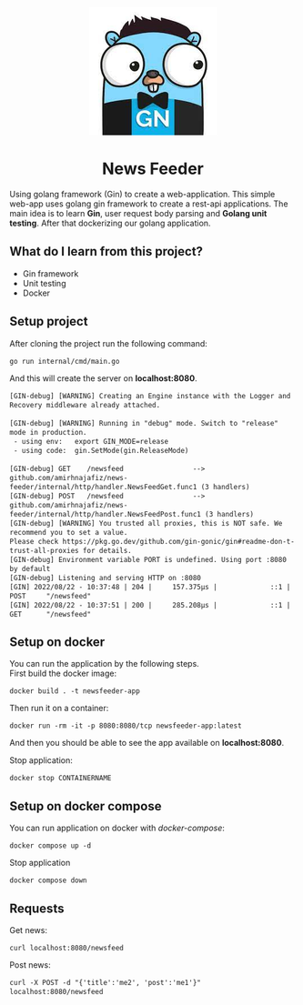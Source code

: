 <p align="center">
 <img src="gn.jpeg" alt="logo" />
</p>

<h1 align="center">
News Feeder
</h1>

Using golang framework (Gin) to create a web-application. This simple web-app uses golang gin framework to create a rest-api
applications. The main idea is to learn **Gin**, user request body parsing and **Golang unit testing**. After that dockerizing
our golang application.

## What do I learn from this project?
- Gin framework
- Unit testing
- Docker

## Setup project
After cloning the project run the following command:
```shell
go run internal/cmd/main.go
```

And this will create the server on **localhost:8080**.
```shell
[GIN-debug] [WARNING] Creating an Engine instance with the Logger and Recovery middleware already attached.

[GIN-debug] [WARNING] Running in "debug" mode. Switch to "release" mode in production.
 - using env:   export GIN_MODE=release
 - using code:  gin.SetMode(gin.ReleaseMode)

[GIN-debug] GET    /newsfeed                 --> github.com/amirhnajafiz/news-feeder/internal/http/handler.NewsFeedGet.func1 (3 handlers)
[GIN-debug] POST   /newsfeed                 --> github.com/amirhnajafiz/news-feeder/internal/http/handler.NewsFeedPost.func1 (3 handlers)
[GIN-debug] [WARNING] You trusted all proxies, this is NOT safe. We recommend you to set a value.
Please check https://pkg.go.dev/github.com/gin-gonic/gin#readme-don-t-trust-all-proxies for details.
[GIN-debug] Environment variable PORT is undefined. Using port :8080 by default
[GIN-debug] Listening and serving HTTP on :8080
[GIN] 2022/08/22 - 10:37:48 | 204 |     157.375µs |             ::1 | POST     "/newsfeed"
[GIN] 2022/08/22 - 10:37:51 | 200 |     285.208µs |             ::1 | GET      "/newsfeed"
```

## Setup on docker
You can run the application by the following steps.<br />
First build the docker image:
```shell
docker build . -t newsfeeder-app
```

Then run it on a container:
```shell
docker run -rm -it -p 8080:8080/tcp newsfeeder-app:latest
```

And then you should be able to see the app available on **localhost:8080**.

Stop application:
```shell
docker stop CONTAINERNAME
```

## Setup on docker compose
You can run application on docker with _docker-compose_:
```shell
docker compose up -d
```

Stop application
```shell
docker compose down
```

## Requests
Get news:
```
curl localhost:8080/newsfeed
```

Post news:
```shell
curl -X POST -d "{'title':'me2', 'post':'me1'}" localhost:8080/newsfeed
```
